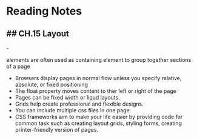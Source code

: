 # Reading Notes

## ## CH.15 Layout

-<div> elements are often used as containing element to group together sections of a page
- Browsers display pages in normal flow unless you specify relative, absolute, or fixed positioning
- The float property moves content to ther left or right of the page
- Pages can be fixed width or liqud layouts.
- Grids help create professional and flexible designs.
- You can include multiple css files in one page.
- CSS frameworks aim to make your life easier by providing code for common task such as creating layout grids, styling forms, creating printer-friendly version of pages.